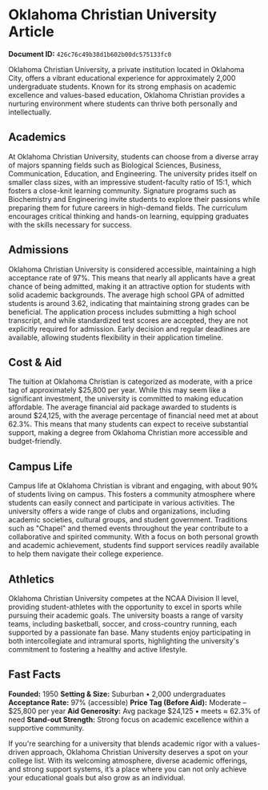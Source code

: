 # Oklahoma Christian University Article

**Document ID:** `426c76c49b38d1b602b00dc575133fc0`

Oklahoma Christian University, a private institution located in Oklahoma City, offers a vibrant educational experience for approximately 2,000 undergraduate students. Known for its strong emphasis on academic excellence and values-based education, Oklahoma Christian provides a nurturing environment where students can thrive both personally and intellectually.

## Academics
At Oklahoma Christian University, students can choose from a diverse array of majors spanning fields such as Biological Sciences, Business, Communication, Education, and Engineering. The university prides itself on smaller class sizes, with an impressive student-faculty ratio of 15:1, which fosters a close-knit learning community. Signature programs such as Biochemistry and Engineering invite students to explore their passions while preparing them for future careers in high-demand fields. The curriculum encourages critical thinking and hands-on learning, equipping graduates with the skills necessary for success.

## Admissions
Oklahoma Christian University is considered accessible, maintaining a high acceptance rate of 97%. This means that nearly all applicants have a great chance of being admitted, making it an attractive option for students with solid academic backgrounds. The average high school GPA of admitted students is around 3.62, indicating that maintaining strong grades can be beneficial. The application process includes submitting a high school transcript, and while standardized test scores are accepted, they are not explicitly required for admission. Early decision and regular deadlines are available, allowing students flexibility in their application timeline.

## Cost & Aid
The tuition at Oklahoma Christian is categorized as moderate, with a price tag of approximately $25,800 per year. While this may seem like a significant investment, the university is committed to making education affordable. The average financial aid package awarded to students is around $24,125, with the average percentage of financial need met at about 62.3%. This means that many students can expect to receive substantial support, making a degree from Oklahoma Christian more accessible and budget-friendly.

## Campus Life
Campus life at Oklahoma Christian is vibrant and engaging, with about 90% of students living on campus. This fosters a community atmosphere where students can easily connect and participate in various activities. The university offers a wide range of clubs and organizations, including academic societies, cultural groups, and student government. Traditions such as "Chapel" and themed events throughout the year contribute to a collaborative and spirited community. With a focus on both personal growth and academic achievement, students find support services readily available to help them navigate their college experience.

## Athletics
Oklahoma Christian University competes at the NCAA Division II level, providing student-athletes with the opportunity to excel in sports while pursuing their academic goals. The university boasts a range of varsity teams, including basketball, soccer, and cross-country running, each supported by a passionate fan base. Many students enjoy participating in both intercollegiate and intramural sports, highlighting the university's commitment to fostering a healthy and active lifestyle.

## Fast Facts
**Founded:** 1950
**Setting & Size:** Suburban • 2,000 undergraduates
**Acceptance Rate:** 97% (accessible)
**Price Tag (Before Aid):** Moderate – $25,800 per year
**Aid Generosity:** Avg package $24,125 • meets ≈ 62.3% of need
**Stand-out Strength:** Strong focus on academic excellence within a supportive community.

If you're searching for a university that blends academic rigor with a values-driven approach, Oklahoma Christian University deserves a spot on your college list. With its welcoming atmosphere, diverse academic offerings, and strong support systems, it’s a place where you can not only achieve your educational goals but also grow as an individual.
